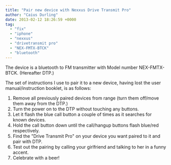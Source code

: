 ```yaml
---
title: "Pair new device with Nexxus Drive Transmit Pro"
author: "Caius Durling"
date: 2013-02-12 18:26:59 +0000
tag:
  - "fix"
  - "iphone"
  - "nexxus"
  - "drivetransmit pro"
  - "NEX-FMTX-BTCK"
  - "bluetooth"
---
```


The device is a bluetooth to FM transmitter with Model number NEX-FMTX-BTCK. (Hereafter DTP.)

The set of instructions I use to pair it to a new device, having lost the user manual/instruction booklet, is as follows:

1. Remove all previously paired devices from range (turn them off/move them away from the DTP.)
2. Turn the power on to the DTP without touching any buttons.
3. Let it flash the blue call button a couple of times as it searches for known devices.
4. Hold the call button down until the call/hangup buttons flash blue/red respectively.
5. Find the "Drive Transmit Pro" on your device you want paired to it and pair with DTP.
6. Test out the pairing by calling your girlfriend and talking to her in a funny accent.
7. Celebrate with a beer!

